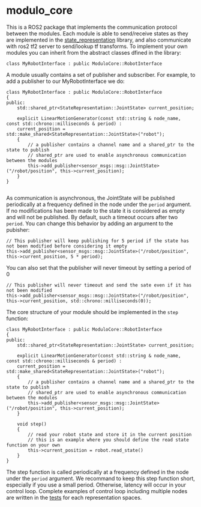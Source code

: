 # modulo_core

This is a ROS2 package that implements the communication protocol between the modules. Each module is able to send/receive states as they are implemented in the [state_representation](../../lib/state_representation) library, and also communicate with ros2 tf2 server to send/lookup tf transforms. To implement your own modules you can inherit from the abstract classes dfined in the library:

```
class MyRobotInterface : public ModuloCore::RobotInterface
```

A module usually contains a set of publisher and subscriber. For example, to add a publisher to our MyRobotInterface we do:

```
class MyRobotInterface : public ModuloCore::RobotInterface
{
public:
	std::shared_ptr<StateRepresentation::JointState> current_position;

	explicit LinearMotionGenerator(const std::string & node_name, const std::chrono::milliseconds & period) :
	current_position = std::make_shared<StateRepresentation::JointState>("robot");
	{
		// a publisher contains a channel name and a shared_ptr to the state to publish
		// shared_ptr are used to enable asynchronous communication between the modules
		this->add_publisher<sensor_msgs::msg::JointState>("/robot/position", this->current_position);
	}
}


```

As communication is asynchronous, the JointState will be published periodically at a frequency defined in the node under the `period` argument. If no modifications has been made to the state it is considered as empty and will not be published. By default, such a timeout occurs after two `period`. You can change this behavior by adding an argument to the pubisher:

```
// This publisher will keep publishing for 5 period if the state has not been modified before considering it empty
this->add_publisher<sensor_msgs::msg::JointState>("/robot/position", this->current_position, 5 * period);
```

You can also set that the publisher will never timeout by setting a period of 0

```
// This publisher will never timeout and send the sate even if it has not been modified
this->add_publisher<sensor_msgs::msg::JointState>("/robot/position", this->current_position, std::chrono::milliseconds(0));
```

The core structure of your module should be implemented in the `step` function:

```
class MyRobotInterface : public ModuloCore::RobotInterface
{
public:
	std::shared_ptr<StateRepresentation::JointState> current_position;

	explicit LinearMotionGenerator(const std::string & node_name, const std::chrono::milliseconds & period) :
	current_position = std::make_shared<StateRepresentation::JointState>("robot");
	{
		// a publisher contains a channel name and a shared_ptr to the state to publish
		// shared_ptr are used to enable asynchronous communication between the modules
		this->add_publisher<sensor_msgs::msg::JointState>("/robot/position", this->current_position);
	}

	void step()
	{
		// read your robot state and store it in the current position
		// this is an example where you should define the read state function on your own 
		this->current_position = robot.read_state()
	}
}
```

The step function is called periodically at a frequency defined in the node under the `period` argument. We recommand to keep this step function short, especially if you use a small period. Otherwise, latency will occur in your control loop. Complete examples of control loop including multiple nodes are written in the [tests](./tests/) for each representation spaces.

